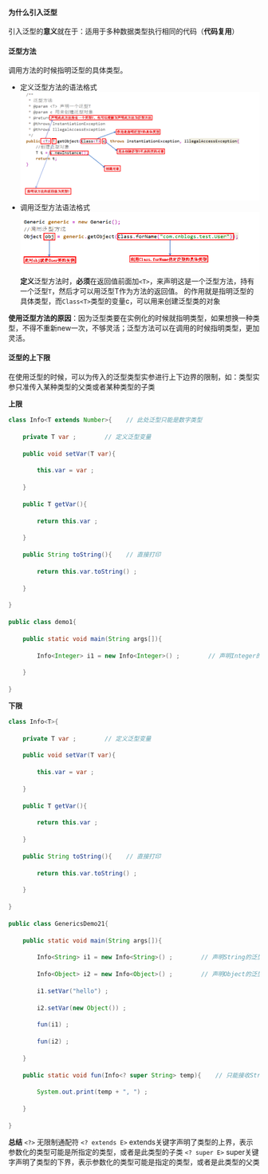 #### 为什么引入泛型
引入泛型的**意义**就在于：适用于多种数据类型执行相同的代码（**代码复用**）

#### 泛型方法
调用方法的时候指明泛型的具体类型。
- 定义泛型方法的语法格式
![](../../img/Pasted%20image%2020240218205122.png) 
- 调用泛型方法语法格式
![](../../img/Pasted%20image%2020240218205227.png)
**定义**泛型方法时，**必须**在返回值前面加`<T>`，来声明这是一个泛型方法，持有一个泛型`T`，然后才可以用泛型T作为方法的返回值。
的作用就是指明泛型的具体类型，而`Class<T>`类型的变量c，可以用来创建泛型类的对象

**使用泛型方法的原因**：因为泛型类要在实例化的时候就指明类型，如果想换一种类型，不得不重新new一次，不够灵活；泛型方法可以在调用的时候指明类型，更加灵活。

#### 泛型的上下限
在使用泛型的时候，可以为传入的泛型类型实参进行上下边界的限制，如：类型实参只准传入某种类型的父类或者某种类型的子类

**上限**
``` java
class Info<T extends Number>{    // 此处泛型只能是数字类型

    private T var ;        // 定义泛型变量

    public void setVar(T var){

        this.var = var ;

    }

    public T getVar(){

        return this.var ;

    }

    public String toString(){    // 直接打印

        return this.var.toString() ;

    }

}

public class demo1{

    public static void main(String args[]){

        Info<Integer> i1 = new Info<Integer>() ;        // 声明Integer的泛型对象

    }

}
```

**下限**
``` java 
class Info<T>{

    private T var ;        // 定义泛型变量

    public void setVar(T var){

        this.var = var ;

    }

    public T getVar(){

        return this.var ;

    }

    public String toString(){    // 直接打印

        return this.var.toString() ;

    }

}

public class GenericsDemo21{

    public static void main(String args[]){

        Info<String> i1 = new Info<String>() ;        // 声明String的泛型对象

        Info<Object> i2 = new Info<Object>() ;        // 声明Object的泛型对象

        i1.setVar("hello") ;

        i2.setVar(new Object()) ;

        fun(i1) ;

        fun(i2) ;

    }

    public static void fun(Info<? super String> temp){    // 只能接收String或Object类型的泛型，String类的父类只有Object类

        System.out.print(temp + ", ") ;

    }

}
```

**总结**
`<?>` 无限制通配符
`<? extends E>` extends关键字声明了类型的上界，表示参数化的类型可能是所指定的类型，或者是此类型的子类
`<? super E>` super关键字声明了类型的下界，表示参数化的类型可能是指定的类型，或者是此类型的父类